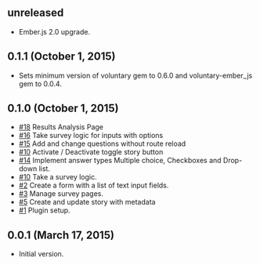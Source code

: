 ## unreleased ##

* Ember.js 2.0 upgrade.

## 0.1.1 (October 1, 2015) ##

* Sets minimum version of voluntary gem to 0.6.0 and voluntary-ember_js gem to 0.0.4.

## 0.1.0 (October 1, 2015) ##

* [#18](https://github.com/volontariat/voluntary_survey/issues/18) Results Analysis Page
* [#16](https://github.com/volontariat/voluntary_survey/issues/16) Take survey logic for inputs with options
* [#15](https://github.com/volontariat/voluntary_survey/issues/15) Add and change questions without route reload
* [#10](https://github.com/volontariat/voluntary_survey/issues/11) Activate / Deactivate toggle story button
* [#14](https://github.com/volontariat/voluntary_survey/issues/14) Implement answer types Multiple choice, Checkboxes and Drop-down list.
* [#10](https://github.com/volontariat/voluntary_survey/issues/10) Take a survey logic.
* [#2](https://github.com/volontariat/voluntary_survey/issues/2) Create a form with a list of text input fields.
* [#3](https://github.com/volontariat/voluntary_survey/issues/3) Manage survey pages.
* [#5](https://github.com/volontariat/voluntary_survey/issues/5) Create and update story with metadata
* [#1](https://github.com/volontariat/voluntary_survey/issues/1) Plugin setup.

## 0.0.1 (March 17, 2015) ##

* Initial version.